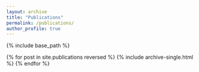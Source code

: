```yaml
---
layout: archive
title: "Publications"
permalink: /publications/
author_profile: true
---
```


{% include base_path %}

{% for post in site.publications reversed %} {% include archive-single.html %} {% endfor %}
